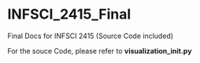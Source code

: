 # INFSCI_2415_Final
Final Docs for INFSCI 2415 (Source Code included)  

For the souce Code, please refer to **visualization_init.py**
